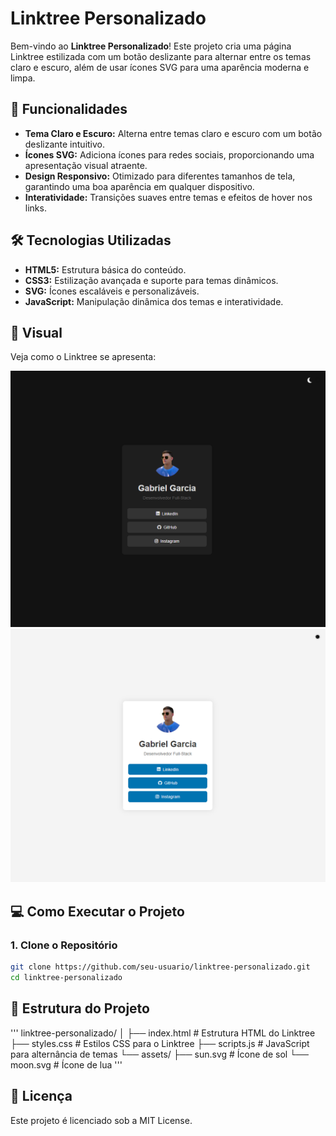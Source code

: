 # Linktree Personalizado

Bem-vindo ao **Linktree Personalizado**! Este projeto cria uma página Linktree estilizada com um botão deslizante para alternar entre os temas claro e escuro, além de usar ícones SVG para uma aparência moderna e limpa.

## 🚀 Funcionalidades

- **Tema Claro e Escuro:** Alterna entre temas claro e escuro com um botão deslizante intuitivo.
- **Ícones SVG:** Adiciona ícones para redes sociais, proporcionando uma apresentação visual atraente.
- **Design Responsivo:** Otimizado para diferentes tamanhos de tela, garantindo uma boa aparência em qualquer dispositivo.
- **Interatividade:** Transições suaves entre temas e efeitos de hover nos links.

## 🛠️ Tecnologias Utilizadas

- **HTML5:** Estrutura básica do conteúdo.
- **CSS3:** Estilização avançada e suporte para temas dinâmicos.
- **SVG:** Ícones escaláveis e personalizáveis.
- **JavaScript:** Manipulação dinâmica dos temas e interatividade.

## 📸 Visual

Veja como o Linktree se apresenta:

![Linktree Screenshot](asstes/Captura%20de%20tela%202024-08-18%20170514.png)
![Linktree Screenshot](asstes/Captura%20de%20tela%202024-08-18%20170541.png)

## 💻 Como Executar o Projeto

### 1. Clone o Repositório

```bash
git clone https://github.com/seu-usuario/linktree-personalizado.git
cd linktree-personalizado
```

## 🔧 Estrutura do Projeto

'''
linktree-personalizado/
│
├── index.html          # Estrutura HTML do Linktree
├── styles.css          # Estilos CSS para o Linktree
├── scripts.js          # JavaScript para alternância de temas
└── assets/
    ├── sun.svg         # Ícone de sol
    └── moon.svg        # Ícone de lua
'''

## 📜 Licença

Este projeto é licenciado sob a MIT License.
